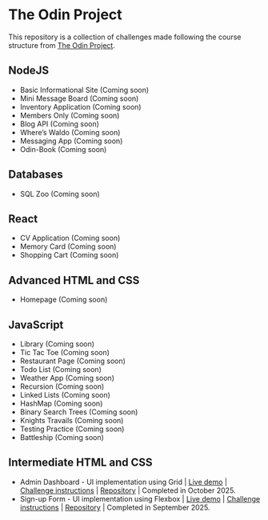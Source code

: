 # The Odin Project
This repository is a collection of challenges made following the course structure from [The Odin Project](https://www.theodinproject.com/).

## NodeJS
- Basic Informational Site (Coming soon)
- Mini Message Board (Coming soon)
- Inventory Application (Coming soon)
- Members Only (Coming soon)
- Blog API (Coming soon)
- Where’s Waldo (Coming soon)
- Messaging App (Coming soon)
- Odin-Book (Coming soon)
 
## Databases
- SQL Zoo (Coming soon)

## React
- CV Application (Coming soon)
- Memory Card (Coming soon)
- Shopping Cart (Coming soon)

## Advanced HTML and CSS
- Homepage (Coming soon)

## JavaScript
- Library (Coming soon)
- Tic Tac Toe (Coming soon)
- Restaurant Page (Coming soon)
- Todo List (Coming soon)
- Weather App (Coming soon)
- Recursion (Coming soon)
- Linked Lists (Coming soon)
- HashMap (Coming soon)
- Binary Search Trees (Coming soon)
- Knights Travails (Coming soon)
- Testing Practice (Coming soon)
- Battleship (Coming soon)

## Intermediate HTML and CSS
- Admin Dashboard - UI implementation using Grid | [Live demo](https://luccaromaniello.com/theodinproject/admin-dashboard/) | [Challenge instructions](https://github.com/luccaromaniello/top-admin-dashboard/blob/main/instructions/original-instructions.png) | [Repository](https://github.com/luccaromaniello/top-admin-dashboard) | Completed in October 2025.
- Sign-up Form - UI implementation using Flexbox | [Live demo](https://luccaromaniello.com/theodinproject/sign-up-form/) | [Challenge instructions](https://github.com/luccaromaniello/top-sign-up-form/blob/main/instructions/original-instructions.png) | [Repository](https://github.com/luccaromaniello/top-sign-up-form) | Completed in September 2025.

